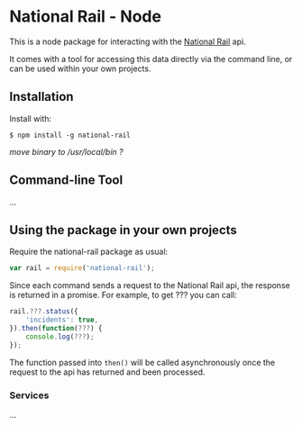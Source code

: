 # National Rail - Node

This is a node package for interacting with the [National Rail](http://nationalrail.co.uk) api.

It comes with a tool for accessing this data directly via the command line, or can be used within your own projects.

## Installation

Install with:

```
$ npm install -g national-rail
```

_move binary to /usr/local/bin ?_

## Command-line Tool

...

## Using the package in your own projects

Require the national-rail package as usual:

```js
var rail = require('national-rail');
```

Since each command sends a request to the National Rail api, the response is returned in a promise. For example, to get ??? you can call:

```js
rail.???.status({
    'incidents': true,
}).then(function(???) {
    console.log(???);
});
```

The function passed into `then()` will be called asynchronously once the request to the api has returned and been processed.

### Services

...